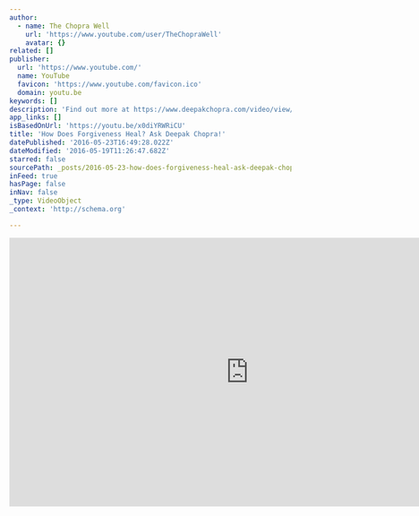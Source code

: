 ```yaml
---
author:
  - name: The Chopra Well
    url: 'https://www.youtube.com/user/TheChopraWell'
    avatar: {}
related: []
publisher:
  url: 'https://www.youtube.com/'
  name: YouTube
  favicon: 'https://www.youtube.com/favicon.ico'
  domain: youtu.be
keywords: []
description: 'Find out more at https://www.deepakchopra.com/video/view/212/ask_deepak__how_does_forgiveness_heal Deepak Chopra explains the healing power of forgiveness. When you have a resentment, grievance , feeling of hostility towards someone or if you have any of the other toxic emotions like guilt, shame, depression or fear, these emotions release hormones such as adrenaline and cortisol.'
app_links: []
isBasedOnUrl: 'https://youtu.be/x0diYRWRiCU'
title: 'How Does Forgiveness Heal? Ask Deepak Chopra!'
datePublished: '2016-05-23T16:49:28.022Z'
dateModified: '2016-05-19T11:26:47.682Z'
starred: false
sourcePath: _posts/2016-05-23-how-does-forgiveness-heal-ask-deepak-chopra.md
inFeed: true
hasPage: false
inNav: false
_type: VideoObject
_context: 'http://schema.org'

---
```

<iframe src="https://cdn.embedly.com/widgets/media.html?src=https%3A%2F%2Fwww.youtube.com%2Fembed%2Fx0diYRWRiCU%3Ffeature%3Doembed&amp;url=http%3A%2F%2Fwww.youtube.com%2Fwatch%3Fv%3Dx0diYRWRiCU&amp;image=https%3A%2F%2Fi.ytimg.com%2Fvi%2Fx0diYRWRiCU%2Fhqdefault.jpg&amp;key=b7d04c9b404c499eba89ee7072e1c4f7&amp;type=text%2Fhtml&amp;schema=youtube" width="854" height="480" scrolling="no" frameborder="0" allowfullscreen="" style=""></iframe>